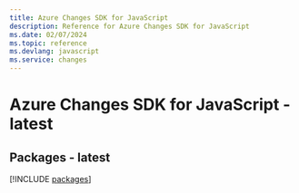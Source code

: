```yaml
---
title: Azure Changes SDK for JavaScript
description: Reference for Azure Changes SDK for JavaScript
ms.date: 02/07/2024
ms.topic: reference
ms.devlang: javascript
ms.service: changes
---
```

# Azure Changes SDK for JavaScript - latest
## Packages - latest
[!INCLUDE [packages](changes-index.md)]